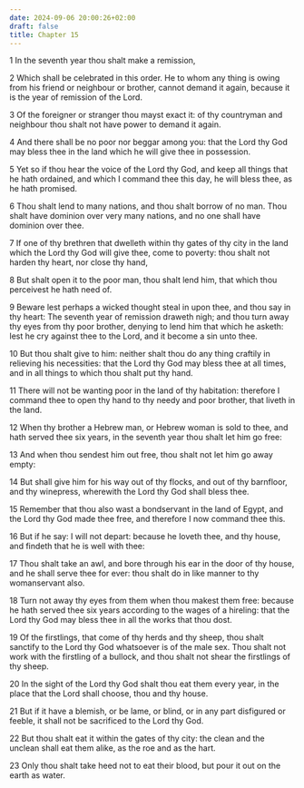 ```yaml
---
date: 2024-09-06 20:00:26+02:00
draft: false
title: Chapter 15
---
```




1 In the seventh year thou shalt make a remission,

2 Which shall be celebrated in this order. He to whom any thing is owing from his friend or neighbour or brother, cannot demand it again, because it is the year of remission of the Lord.

3 Of the foreigner or stranger thou mayst exact it: of thy countryman and neighbour thou shalt not have power to demand it again.

4 And there shall be no poor nor beggar among you: that the Lord thy God may bless thee in the land which he will give thee in possession.

5 Yet so if thou hear the voice of the Lord thy God, and keep all things that he hath ordained, and which I command thee this day, he will bless thee, as he hath promised.

6 Thou shalt lend to many nations, and thou shalt borrow of no man. Thou shalt have dominion over very many nations, and no one shall have dominion over thee.

7 If one of thy brethren that dwelleth within thy gates of thy city in the land which the Lord thy God will give thee, come to poverty: thou shalt not harden thy heart, nor close thy hand,

8 But shalt open it to the poor man, thou shalt lend him, that which thou perceivest he hath need of.

9 Beware lest perhaps a wicked thought steal in upon thee, and thou say in thy heart: The seventh year of remission draweth nigh; and thou turn away thy eyes from thy poor brother, denying to lend him that which he asketh: lest he cry against thee to the Lord, and it become a sin unto thee.

10 But thou shalt give to him: neither shalt thou do any thing craftily in relieving his necessities: that the Lord thy God may bless thee at all times, and in all things to which thou shalt put thy hand.

11 There will not be wanting poor in the land of thy habitation: therefore I command thee to open thy hand to thy needy and poor brother, that liveth in the land.

12 When thy brother a Hebrew man, or Hebrew woman is sold to thee, and hath served thee six years, in the seventh year thou shalt let him go free:

13 And when thou sendest him out free, thou shalt not let him go away empty:

14 But shall give him for his way out of thy flocks, and out of thy barnfloor, and thy winepress, wherewith the Lord thy God shall bless thee.

15 Remember that thou also wast a bondservant in the land of Egypt, and the Lord thy God made thee free, and therefore I now command thee this.

16 But if he say: I will not depart: because he loveth thee, and thy house, and findeth that he is well with thee:

17 Thou shalt take an awl, and bore through his ear in the door of thy house, and he shall serve thee for ever: thou shalt do in like manner to thy womanservant also.

18 Turn not away thy eyes from them when thou makest them free: because he hath served thee six years according to the wages of a hireling: that the Lord thy God may bless thee in all the works that thou dost.

19 Of the firstlings, that come of thy herds and thy sheep, thou shalt sanctify to the Lord thy God whatsoever is of the male sex. Thou shalt not work with the firstling of a bullock, and thou shalt not shear the firstlings of thy sheep.

20 In the sight of the Lord thy God shalt thou eat them every year, in the place that the Lord shall choose, thou and thy house.

21 But if it have a blemish, or be lame, or blind, or in any part disfigured or feeble, it shall not be sacrificed to the Lord thy God.

22 But thou shalt eat it within the gates of thy city: the clean and the unclean shall eat them alike, as the roe and as the hart.

23 Only thou shalt take heed not to eat their blood, but pour it out on the earth as water.

